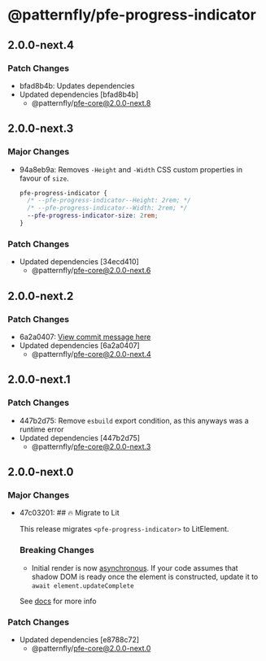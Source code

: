 # @patternfly/pfe-progress-indicator

## 2.0.0-next.4

### Patch Changes

- bfad8b4b: Updates dependencies
- Updated dependencies [bfad8b4b]
  - @patternfly/pfe-core@2.0.0-next.8

## 2.0.0-next.3

### Major Changes

- 94a8eb9a: Removes `-Height` and `-Width` CSS custom properties in favour of `size`.

  ```css
  pfe-progress-indicator {
    /* --pfe-progress-indicator--Height: 2rem; */
    /* --pfe-progress-indicator--Width: 2rem; */
    --pfe-progress-indicator-size: 2rem;
  }
  ```

### Patch Changes

- Updated dependencies [34ecd410]
  - @patternfly/pfe-core@2.0.0-next.6

## 2.0.0-next.2

### Patch Changes

- 6a2a0407: [View commit message here](https://gist.github.com/heyMP/200fc0b840690541475923facba393ab)
- Updated dependencies [6a2a0407]
  - @patternfly/pfe-core@2.0.0-next.4

## 2.0.0-next.1

### Patch Changes

- 447b2d75: Remove `esbuild` export condition, as this anyways was a runtime error
- Updated dependencies [447b2d75]
  - @patternfly/pfe-core@2.0.0-next.3

## 2.0.0-next.0

### Major Changes

- 47c03201: ## 🔥 Migrate to Lit

  This release migrates `<pfe-progress-indicator>` to LitElement.

  ### Breaking Changes

  - Initial render is now [asynchronous](https://lit.dev/docs/components/lifecycle/#reactive-update-cycle).
    If your code assumes that shadow DOM is ready once the element is constructed, update it to `await element.updateComplete`

  See [docs](https://patternflyelements.org/components/progress-indicator/) for more info

### Patch Changes

- Updated dependencies [e8788c72]
  - @patternfly/pfe-core@2.0.0-next.0
